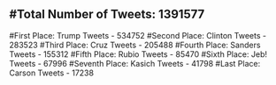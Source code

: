 #Total Number of Tweets: 1391577 
---
#First Place: Trump Tweets - 534752
#Second Place: Clinton Tweets - 283523
#Third Place: Cruz Tweets - 205488
#Fourth Place: Sanders Tweets - 155312
#Fifth Place: Rubio Tweets - 85470
#Sixth Place: Jeb! Tweets - 67996
#Seventh Place: Kasich Tweets - 41798
#Last Place: Carson Tweets - 17238
